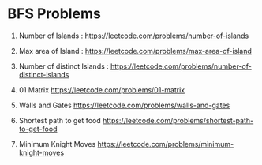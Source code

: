 # BFS Problems

1. Number of Islands : https://leetcode.com/problems/number-of-islands

2. Max area of Island : https://leetcode.com/problems/max-area-of-island

3. Number of distinct Islands : https://leetcode.com/problems/number-of-distinct-islands



4. 01 Matrix https://leetcode.com/problems/01-matrix

5. Walls and Gates https://leetcode.com/problems/walls-and-gates

6. Shortest path to get food https://leetcode.com/problems/shortest-path-to-get-food

7. Minimum Knight Moves https://leetcode.com/problems/minimum-knight-moves
